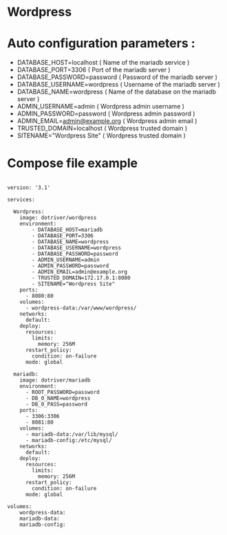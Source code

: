 # Wordpress

# Auto configuration parameters :

- DATABASE_HOST=localhost         ( Name of the mariadb service  )
- DATABASE_PORT=3306              ( Port of the mariadb server )
- DATABASE_PASSWORD=password      ( Password of the mariadb server )
- DATABASE_USERNAME=wordpress     ( Username of the mariadb server )
- DATABASE_NAME=wordpress         ( Name of the database on the mariadb server )
- ADMIN_USERNAME=admin            ( Wordpress admin username )
- ADMIN_PASSWORD=password         ( Wordpress admin password  )
- ADMIN_EMAIL=admin@example.org   ( Wordpress admin email )
- TRUSTED_DOMAIN=localhost        ( Wordpress trusted domain )
- SITENAME="Wordpress Site"       ( Wordpress trusted domain )

# Compose file example

```

version: '3.1'

services:

  Wordpress:
    image: dotriver/wordpress
    environment:
        - DATABASE_HOST=mariadb
        - DATABASE_PORT=3306
        - DATABASE_NAME=wordpress
        - DATABASE_USERNAME=wordpress
        - DATABASE_PASSWORD=password
        - ADMIN_USERNAME=admin
        - ADMIN_PASSWORD=password
        - ADMIN_EMAIL=admin@example.org
        - TRUSTED_DOMAIN=172.17.0.1:8080
        - SITENAME="Wordpress Site"
    ports:
      - 8080:80
    volumes:
      - wordpress-data:/var/www/wordpress/
    networks:
      default:
    deploy:
      resources:
        limits:
          memory: 256M
      restart_policy:
        condition: on-failure
      mode: global

  mariadb:
    image: dotriver/mariadb
    environment:
      - ROOT_PASSWORD=password
      - DB_0_NAME=wordpress
      - DB_0_PASS=password
    ports:
      - 3306:3306
      - 8081:80
    volumes:
      - mariadb-data:/var/lib/mysql/
      - mariadb-config:/etc/mysql/
    networks:
      default:
    deploy:
      resources:
        limits:
          memory: 256M
      restart_policy:
        condition: on-failure
      mode: global

volumes:
    wordpress-data:
    mariadb-data:
    mariadb-config:

```
